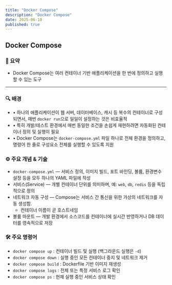 ```yaml
---
title: "Docker Compose"
description: "Docker Compose"
date: 2025-06-10
published: true
---
```



## Docker Compose 

### 📝 요약

* Docker Compose는 여러 컨테이너 기반 애플리케이션을 한 번에 정의하고 실행할 수 있는 도구

---

### 🔍 배경

* • 하나의 애플리케이션이 웹 서버, 데이터베이스, 캐시 등 복수의 컨테이너로 구성되면서, 매번 `docker run`으로 일일이 설정하는 것은 비효율적
* • 특히 개발/테스트 환경에서 매번 동일한 조건을 손쉽게 재현하려면 자동화된 컨테이너 정의 및 실행이 필요
* • Docker Compose는 `docker-compose.yml` 파일 하나로 전체 환경을 정의하고, 명령어 한 줄로 구성요소 전체를 실행할 수 있도록 지원

### ⚙️ 주요 개념 & 기술

* `docker-compose.yml` — 서비스 정의, 이미지 빌드, 포트 바인딩, 볼륨, 환경변수 설정 등을 모두 하나의 YAML 파일에 작성
* 서비스(Service) — 개별 컨테이너 단위를 의미하며, 예: `web`, `db`, `redis` 등을 독립적으로 정의
* 네트워크 자동 구성 — Compose는 서비스 간 통신을 위한 가상의 네트워크를 자동 생성함. 
  * 컨테이너 이름이 곧 호스트네임
* 볼륨 마운트 — 개발 환경에서 소스코드를 컨테이너에 실시간 반영하거나 DB 데이터를 영속적으로 저장 


### 🛠️ 주요 명령어
  * `docker compose up` : 컨테이너 빌드 및 실행 (백그라운드 실행은 `-d`)
  * `docker compose down` : 실행 중인 모든 컨테이너 중지 및 네트워크 제거
  * `docker compose build` : Dockerfile 기반 이미지 재생성
  * `docker compose logs` : 전체 또는 특정 서비스 로그 확인
  * `docker compose ps` : 현재 실행 중인 서비스 상태 확인

